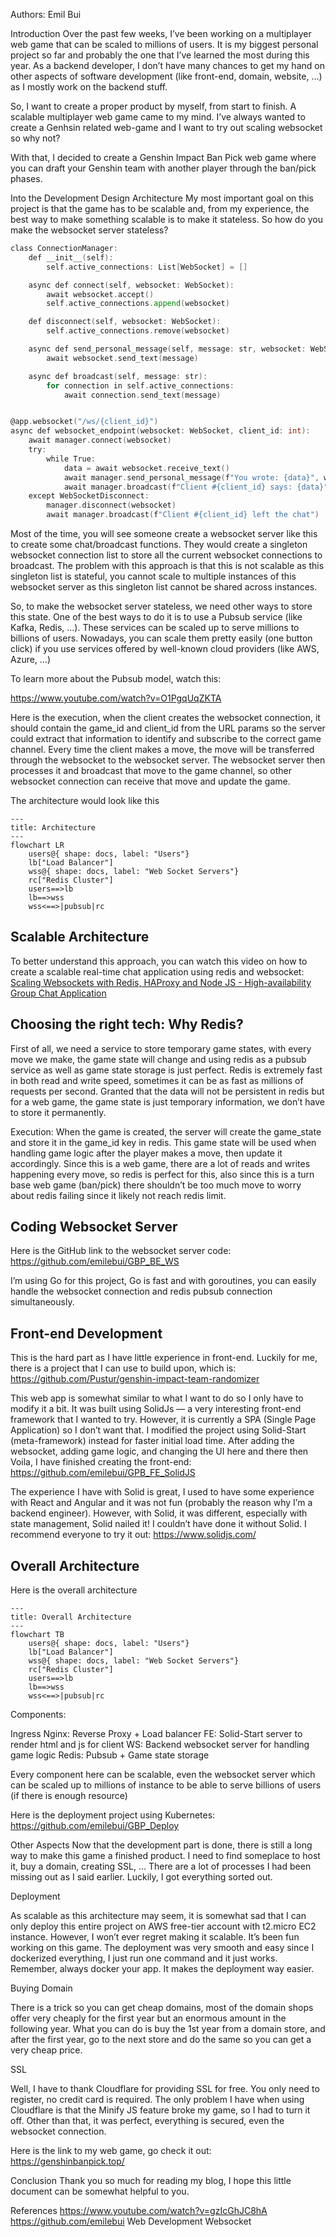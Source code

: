 Authors: Emil Bui

Introduction
Over the past few weeks, I’ve been working on a multiplayer web game that can be scaled to millions of users. It is my biggest personal project so far and probably the one that I’ve learned the most during this year. As a backend developer, I don’t have many chances to get my hand on other aspects of software development (like front-end, domain, website, …) as I mostly work on the backend stuff.

So, I want to create a proper product by myself, from start to finish. A scalable multiplayer web game came to my mind. I’ve always wanted to create a Genhsin related web-game and I want to try out scaling websocket so why not?

With that, I decided to create a Genshin Impact Ban Pick web game where you can draft your Genshin team with another player through the ban/pick phases.

Into the Development
Design Architecture
My most important goal on this project is that the game has to be scalable and, from my experience, the best way to make something scalable is to make it stateless. So how do you make the websocket server stateless?
```go
class ConnectionManager:
    def __init__(self):
        self.active_connections: List[WebSocket] = []

    async def connect(self, websocket: WebSocket):
        await websocket.accept()
        self.active_connections.append(websocket)

    def disconnect(self, websocket: WebSocket):
        self.active_connections.remove(websocket)

    async def send_personal_message(self, message: str, websocket: WebSocket):
        await websocket.send_text(message)

    async def broadcast(self, message: str):
        for connection in self.active_connections:
            await connection.send_text(message)


@app.websocket("/ws/{client_id}")
async def websocket_endpoint(websocket: WebSocket, client_id: int):
    await manager.connect(websocket)
    try:
        while True:
            data = await websocket.receive_text()
            await manager.send_personal_message(f"You wrote: {data}", websocket)
            await manager.broadcast(f"Client #{client_id} says: {data}")
    except WebSocketDisconnect:
        manager.disconnect(websocket)
        await manager.broadcast(f"Client #{client_id} left the chat")
```
Most of the time, you will see someone create a websocket server like this to create some chat/broadcast functions. They would create a singleton websocket connection list to store all the current websocket connections to broadcast. The problem with this approach is that this is not scalable as this singleton list is stateful, you cannot scale to multiple instances of this websocket server as this singleton list cannot be shared across instances.

So, to make the websocket server stateless, we need other ways to store this state. One of the best ways to do it is to use a Pubsub service (like Kafka, Redis, …). These services can be scaled up to serve millions to billions of users. Nowadays, you can scale them pretty easily (one button click) if you use services offered by well-known cloud providers (like AWS, Azure, …)

To learn more about the Pubsub model, watch this:

https://www.youtube.com/watch?v=O1PgqUqZKTA

Here is the execution, when the client creates the websocket connection, it should contain the game_id and client_id from the URL params so the server could extract that information to identify and subscribe to the correct game channel. Every time the client makes a move, the move will be transferred through the websocket to the websocket server. The websocket server then processes it and broadcast that move to the game channel, so other websocket connection can receive that move and update the game.

The architecture would look like this

```mermaid
---
title: Architecture
---
flowchart LR
    users@{ shape: docs, label: "Users"}
    lb["Load Balancer"]
    wss@{ shape: docs, label: "Web Socket Servers"}
    rc["Redis Cluster"]
    users==>lb
    lb==>wss
    wss<==>|pubsub|rc
```

## Scalable Architecture
To better understand this approach, you can watch this video on how to create a scalable real-time chat application using redis and websocket:
[Scaling Websockets with Redis, HAProxy and Node JS - High-availability Group Chat Application](https://www.youtube.com/watch?v=gzIcGhJC8hA)

## Choosing the right tech: Why Redis?

First of all, we need a service to store temporary game states, with every move we make, the game state will change and using redis as a pubsub service as well as game state storage is just perfect. Redis is extremely fast in both read and write speed, sometimes it can be as fast as millions of requests per second. Granted that the data will not be persistent in redis but for a web game, the game state is just temporary information, we don’t have to store it permanently.

Execution: When the game is created, the server will create the game_state and store it in the game_id key in redis. This game state will be used when handling game logic after the player makes a move, then update it accordingly. Since this is a web game, there are a lot of reads and writes happening every move, so redis is perfect for this, also since this is a turn base web game (ban/pick) there shouldn’t be too much move to worry about redis failing since it likely not reach redis limit.

## Coding Websocket Server
Here is the GitHub link to the websocket server code: https://github.com/emilebui/GBP_BE_WS

I’m using Go for this project, Go is fast and with goroutines, you can easily handle the websocket connection and redis pubsub connection simultaneously.

## Front-end Development
This is the hard part as I have little experience in front-end. Luckily for me, there is a project that I can use to build upon, which is: https://github.com/Pustur/genshin-impact-team-randomizer

This web app is somewhat similar to what I want to do so I only have to modify it a bit. It was built using SolidJs — a very interesting front-end framework that I wanted to try. However, it is currently a SPA (Single Page Application) so I don’t want that. I modified the project using Solid-Start (meta-framework) instead for faster initial load time. After adding the websocket, adding game logic, and changing the UI here and there then Voila, I have finished creating the front-end: https://github.com/emilebui/GPB_FE_SolidJS

The experience I have with Solid is great, I used to have some experience with React and Angular and it was not fun (probably the reason why I’m a backend engineer). However, with Solid, it was different, especially with state management, Solid nailed it! I couldn’t have done it without Solid. I recommend everyone to try it out: https://www.solidjs.com/

## Overall Architecture
Here is the overall architecture

```mermaid
---
title: Overall Architecture
---
flowchart TB
    users@{ shape: docs, label: "Users"}
    lb["Load Balancer"]
    wss@{ shape: docs, label: "Web Socket Servers"}
    rc["Redis Cluster"]
    users==>lb
    lb==>wss
    wss<==>|pubsub|rc
```

Components:

Ingress Nginx: Reverse Proxy + Load balancer
FE: Solid-Start server to render html and js for client
WS: Backend websocket server for handling game logic
Redis: Pubsub + Game state storage

Every component here can be scalable, even the websocket server which can be scaled up to millions of instance to be able to serve billions of users (if there is enough resource)

Here is the deployment project using Kubernetes: https://github.com/emilebui/GBP_Deploy

Other Aspects
Now that the development part is done, there is still a long way to make this game a finished product. I need to find someplace to host it, buy a domain, creating SSL, … There are a lot of processes I had been missing out as I said earlier. Luckily, I got everything sorted out.

Deployment

As scalable as this architecture may seem, it is somewhat sad that I can only deploy this entire project on AWS free-tier account with t2.micro EC2 instance. However, I won’t ever regret making it scalable. It’s been fun working on this game. The deployment was very smooth and easy since I dockerized everything, I just run one command and it just works. Remember, always docker your app. It makes the deployment way easier.

Buying Domain

There is a trick so you can get cheap domains, most of the domain shops offer very cheaply for the first year but an enormous amount in the following year. What you can do is buy the 1st year from a domain store, and after the first year, go to the next store and do the same so you can get a very cheap price.

SSL

Well, I have to thank Cloudflare for providing SSL for free. You only need to register, no credit card is required. The only problem I have when using Cloudflare is that the Minify JS feature broke my game, so I had to turn it off. Other than that, it was perfect, everything is secured, even the websocket connection.

Here is the link to my web game, go check it out: https://genshinbanpick.top/

Conclusion
Thank you so much for reading my blog, I hope this little document can be somewhat helpful to you.

References
https://www.youtube.com/watch?v=gzIcGhJC8hA
https://github.com/emilebui
Web Development
Websocket
